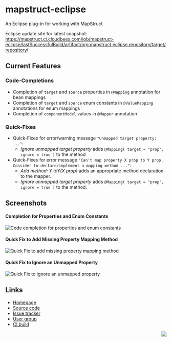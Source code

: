 # mapstruct-eclipse
An Eclipse plug-in for working with MapStruct

Eclipse update site for latest snapshot: https://mapstruct.ci.cloudbees.com/job/mapstruct-eclipse/lastSuccessfulBuild/artifact/org.mapstruct.eclipse.repository/target/repository/

## Current Features

### Code-Completions

* Completion of `target` and `source` properties in `@Mapping` annotation for bean mappings
* Completion of `target` and `source` enum constants in `@ValueMapping` annotations for enum mappings
* Completion of `componentModel` values in `@Mapper` annotation

### Quick-Fixes

* Quick-Fixes for error/warning message `"Unmapped target property: ..."`:
  * _Ignore unmapped target property_ adds `@Mapping( target = "prop", ignore = true )` to the method
* Quick-Fixes for error message `"Can't map property X prop to Y prop. Consider to declare/implement a mapping method ..."`:
  * _Add method: Y toY(X prop)_ adds an appropriate method declaration to the mapper.
  * _Ignore unmapped target property_ adds `@Mapping( target = "prop", ignore = true )` to the method.

## Screenshots

#### Completion for Properties and Enum Constants

  ![Code completion for properties and enum constants](https://raw.githubusercontent.com/mapstruct/mapstruct-eclipse/master/still-completion-1.png)

#### Quick Fix to Add Missing Property Mapping Method

  ![Quick Fix to add missing property mapping method](https://raw.githubusercontent.com/mapstruct/mapstruct-eclipse/master/still-quickfix-1.png)

#### Quick Fix to Ignore an Unmapped Property

  ![Quick Fix to ignore an unmapped property](https://raw.githubusercontent.com/mapstruct/mapstruct-eclipse/master/still-quickfix-2.png)

## Links

* [Homepage](http://mapstruct.org)
* [Source code](https://github.com/mapstruct/mapstruct-eclipse/)
* [Issue tracker](https://github.com/mapstruct/mapstruct-eclipse/issues)
* [User group](https://groups.google.com/forum/?hl=en#!forum/mapstruct-users)
* [CI build](https://mapstruct.ci.cloudbees.com/)

<div style="float: right">
    <a href="https://mapstruct.ci.cloudbees.com/"><img src="http://www.cloudbees.com/sites/default/files/Button-Built-on-CB-1.png"/></a>
</div>


